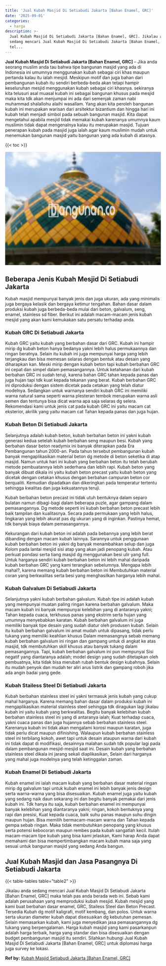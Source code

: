```yaml
---
title: 'Jual Kubah Masjid Di Setiabudi Jakarta [Bahan Enamel, GRC]'
date: '2025-09-01'
categories:
  - harga
description: >-
  Jual Kubah Masjid Di Setiabudi Jakarta [Bahan Enamel, GRC]. Jikalau anda
  sedang mencari Jual Kubah Masjid Di Setiabudi Jakarta [Bahan Enamel, GRC] maka
  tel...
---
```


**Jual Kubah Masjid Di Setiabudi Jakarta \[Bahan Enamel, GRC\]** – Jika anda seorang muslim anda tau bahwa tipe bangunan masjid yang ada di Indonesia ini umumnya menggunakan kubah sebagai ciri khas maupun pertanda kalau itu ialah mesjid. Meskipun motif dan juga bahan dari pembangunan kubah itu sendiri berbeda-beda akan tetapi hampir keseluruhan mesjid menggunakan kubah sebagai ciri khasnya. sekiranya kita telusuri asal muasal kubah ini sebagai bangunan khusus pada mesjid maka kita tdk akan menjumpai ini ada dari semenjak zaman nabi muhammad shalallohu alaihi wasallam. Yang akan kita peroleh bangunan kubah ini merupakan warisan dari arsitektur bizantium dan hingga hari ini kubah telah menjadi simbol pada sebuah bangunan masjid. Kita dapat mengetahui apabila mesjid tidak memakai kubah karenanya umumnya kaum muslimin tidak dapat mengenalnya kalau itu merupakan masjid. Tujuan penerapan kubah pada masjid juga ialah agar kaum muslimin mudah untuk menemukan bangunan masjid yaitu bangunan yang ada kubah di atasnya.

{{< toc >}}

![Jual Kubah Masjid Di Setiabudi Jakarta [Bahan Enamel, GRC]](/images/jual-kubah-masjid-04.png)

## Beberapa Jenis Kubah Mesjid Di Setiabudi Jakarta

Kubah masjid mempunyai banyak jenis dan juga ukuran, ada yang minimalis juga bergaya kelasik dan bergaya ketimur tengahan. Bahan dasar dalam produksi kubah juga berbeda-beda mulai dari beton, galvalum, seng, enamel, stainless sd fiber. Berikut ini adalah macam-macam jenis kubah mesjid yang akan kami kemukakan satu persatu terhadap anda.

### Kubah GRC Di Setiabudi Jakarta

Kubah GRC yaitu kubah yang berbahan dasar dari GRC. Kubah ini hampir mirip dg kubah beton hanya bedanya yakni lebih halus permukaannya dan ringan beratnya. Selain itu kubah ini juga mempunyai harga yang lebih terjangkau dan bisa memesan selaras dengan bentuk atau desain yang diharapkan kan. Meski mirip dengan kubah beton tapi kubah berbahan GRC ini cepat dan simpel dalam pemasangannya. Untuk ketahanan dari kubah berbahan GRC ini sudah teruji, karena bahan GRC tahan kepada panas dan juga hujan tapi tdk kuat kepada tekanan yang berat. Kubah berbahan GRC ini diproduksi dengan sistem dicetak pada cetakan yang telah diatur modelnya. Sedangkan untuk warnanya sendiri kubah GRC ini memiliki warna natural sama seperti warna plesteran tembok merupakan warna asli semen dan tentunya bisa dicat warna apa saja selaras dg selera. Rekomendasi kami untuk jenis cat pada kubah GRC ini yaitu macam cat eksterior, akrilik yang yaitu macam cat Tahan kepada panas dan juga hujan.

### Kubah Beton Di Setiabudi Jakarta

Selanjutnya adalah kubah beton, kubah berbahan beton ini yakni kubah generasi kedua setelah kubah berbahan seng maupun besi. Kubah yang berbahan dasar beton readymix ini banyak diterapkan pada Era Pembangunan tahun 2000-an. Pada tahun tersebut pembangunan kubah banyak mengaplikasikan material beton dg metode di beton seketika di atap masjid. Namun untuk hari ini kubah yang berbahan beton itu telah berubah metode pembuatannya lebih sederhana dan lebih rapi. Kubah beton yang banyak dibuat dikala ini yaitu kubah beton precast yaitu kubah beton yang dicetak dengan cetakan khusus dengan berbahan campuran beton cor berqualiti. Kemudian dipadatkan dan dikeringkan pada temperatur tertentu sehingga kwalitas dan juga kekuatannya teruji.

Kubah berbahan beton precast ini tidak utuh bentuknya dalam separo bulatan namun dibagi-bagi dalam beberapa puzle, agar gampang dalam pemasangannya. Dg metode seperti ini kubah berbahan beton precast lebih baik tampilan dan kualitasnya. Secara pada permukaan yang lebih halus, lingkaran yang lebih akurat pas dg ukuran yang di inginkan. Pastinya hemat, tdk banyak biaya dalam pemasangannya.

Kekurangan dari kubah beton ini adalah pada bebannya yang lebih berat dibanding dengan macam kubah lainnya. Sarannya untuk penggunaan kubah berbahan beton ini yakni dg banyak menambahkan selup dan juga Kolom pada lantai mesjid sisi atap yang akan jadi penopang kubah. Atau perkuat pondasi serta tiang masjid dg menggunakan besi ulir yang full. Untuk harganya sendiri kubah berbahan beton ini lebih mahal daripada kubah berbahan GRC yang kami terangkan sebelumnya. Mengapa lebih mahal?, karena memang kubah berbahan beton ini Membutuhkan material coran yang berkwalitas serta besi yang menghasilkan harganya lebih mahal.

### Kubah Galvalum Di Setiabudi Jakarta

Selanjutnya yakni kubah berbahan galvalum. Kubah tipe ini adalah kubah yang mempunyai muatan paling ringan karena berbahan galvalum. Maka macam kubah ini banyak mempunyai kelebihan yang di antaranya yakni; Tahan kepada cuaca, terkhusus panas yang ekstrim serta hujan yang umumnya menyebabkan karatan. Kubah berbahan galvalum ini juga memiliki banyak tipe desain yang sudah diatur oleh produsen kubah. Selain itu kubah berbahan galvalum ini amat mudah untuk dipasang, tidak perlu tukang yang memiliki keahlian khusus Dalam memasangnya sebab memang kubah berbahan galvalum ini ringan dan gampang untuk di angkat ke atas masjid, tdk membutuhkan skill khusus atau banyak tukang dalam pemasangannya. Tapi, kubah berbahan galvalum ini pun mempunyai Sisi negatif yang diantaranya adalah; model design yang sudah ditetapkan oleh pembuatnya, kita tidak bisa merubah rubah bentuk design kubahnya. Selain itu mudah penyok dan mudah ter aliri arus listrik dan gampang roboh jika ada angin badai yang gede.

### Kubah Stailess Steel Di Setiabudi Jakarta

Kubah berbahan stainless steel ini yakni termasuk jenis kubah yang cukup mahal harganya. Karena memang bahan dasar dalam produksi kubah ini mengaplikasikan material stainless steel sehingga tdk diragukan lagi jikalau kubah ini yaitu kubah yang berkwalitas. Begitu banyak kelebihan kubah berbahan stainless steel ini yang di antaranya ialah; Kuat terhadap cuaca, yakni cuaca panas dan juga hujannya sebab berbahan stainless steel. Karenanya kubah ini tidak akan mengalami korosi maupun karatan, juga tidak perlu dicat maupun difinishing. Walaupun kubah berbahan stainless steel ini terbilang kokoh, awet tapi untuk desain ataupun warna dari kubah ini tidak dapat di modifikasi, desainnya malahan sudah tdk popular lagi pada dalam pembangunan mesjid-mesjid saat ini. Desain kubah yang berbahan stainless steel dikala ini jarang sekali diaplikasikan, Selain dari harganya yang mahal juga modelnya yang telah ketinggalan zaman.

### Kubah Enamel Di Setiabudi Jakarta

Kubah enamel ini ialah macam kubah yang berbahan dasar material ringan mirip dg galvalum tapi untuk kubah enamel ini lebih banyak jenis design serta warna-warna yang bisa disesuaikan. Kubah enamel juga yaitu kubah yang sedang naik daun sekarang ini dan begitu banyak pemakai dari jenis kubah ini. Tdk hanya itu saja, kubah berbahan enamel ini mempunyai banyak kelebihan yang diantaranya yakni; ringan, kokoh bentuknya yang rapi dan presisi, Kuat kepada cuaca, baik suhu panas maupun suhu dingin maupun hujan. Bisa memilih bermacam-macam warna dan Tahan kepada gempa sebab ringan. Maka tidak membutuhkan penopang yang khusus serta potensi kebocoran maupun rembes pada kubah sangatlah kecil. Itulah macam-macam tipe kubah yang bisa kami jelaskan, Kami harap Anda dapat memahami dan bisa mempertimbangkan macam kubah mana saja yang sesuai untuk bangunan masjid yang sedang Anda bangun.

## Jual Kubah Masjid dan Jasa Pasangnya Di Setiabudi Jakarta

{{< table-tables table="table2" >}}

Jikalau anda sedang mencari Jual Kubah Masjid Di Setiabudi Jakarta \[Bahan Enamel, GRC\] maka telah pas anda berada web ini. Sebab kami adalah perusahaan yang memproduksi kubah mesjid. Kubah mesjid yang kami buat berbahan dasar enamel, GRC, Stailess Steel dan Beton Precast. Tersedia Kubah dg motif kaligrafi, motif kembang, dan polos. Untuk warna serta ukuran diameter kubah dapat disesuaikan dg kebutuhan pemesan. Selain memasarkan kubah, kami juga menyedikan jasa pemasangannya dg tukang yang berpengalaman. Harga kubah masjid yang kami pasarkanpun adalah harga terbaik, harga yang standar dan bisa disesuaikan dengan budget pembangunan masjid itu sendiri. Silahkan hubungi Jual Kubah Masjid Di Setiabudi Jakarta \[Bahan Enamel, GRC\] untuk diplomasi harga juga survey ke lokasi.

**Ref by:** [Kubah Masjid Setiabudi Jakarta [Bahan Enamel, GRC]](https://id.wikipedia.org/wiki/Kubah)
